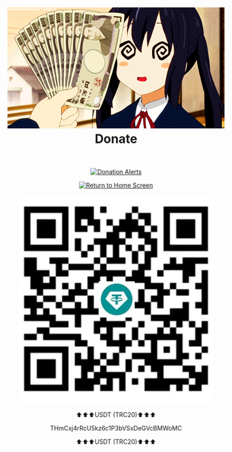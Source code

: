<!DOCTYPE html>
<html>
<body>
	<h1 align="center">
		<img src="res/donate.gif">
		<br>
		Donate
	</h1><br>
	<div align="center">

[![Donation Alerts](https://img.shields.io/badge/Donation_Alerts-94CEC0?style=for-the-badge&logo=donate&logoColor=white)](https://www.donationalerts.com/r/dxsarz)	
		
[![Return to Home Screen](https://img.shields.io/badge/Home_Screen-000000?style=for-the-badge&logo=home&logoColor=white)](https://github.com/xXxCLOTIxXx)

<img src="res/USDT (TRC20).jpg">
<br>
<p>⬆⬆⬆USDT (TRC20)⬆⬆⬆</p>
<p>THmCxj4rRcU5kz6c1P3bVSxDeGVcBMWoMC</p>
<p>⬆⬆⬆USDT (TRC20)⬆⬆⬆</p>
	</div>
</body>
<html>

